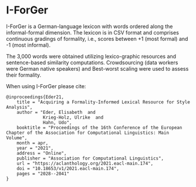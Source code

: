 # I-ForGer

I-ForGer is a German-language lexicon with words ordered along the informal-formal dimension. The lexicon is in CSV format and comprises continuous gradings of formality, i.e., scores between +1 (most formal) and -1 (most informal).

The 3,000 words were obtained utilizing lexico-graphic resources and sentence-based similarity computations. Crowdsourcing (data workers were German native speakers) and Best-worst scaling were used to assess their formality.

When using I-ForGer please cite:

```
@inproceedings{Eder21,
    title = "Acquiring a Formality-Informed Lexical Resource for Style Analysis",
    author = "Eder, Elisabeth  and
      	      Krieg-Holz, Ulrike  and
      	      Hahn, Udo",
    booktitle = "Proceedings of the 16th Conference of the European Chapter of the Association for Computational Linguistics: Main Volume",
    month = apr,
    year = "2021",
    address = "Online",
    publisher = "Association for Computational Linguistics",
    url = "https://aclanthology.org/2021.eacl-main.174",
    doi = "10.18653/v1/2021.eacl-main.174",
    pages = "2028--2041"
}
```
